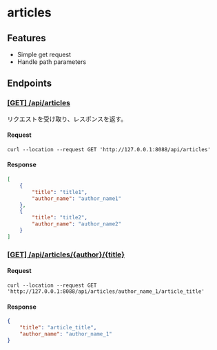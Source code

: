 # articles

## Features
- Simple get request
- Handle path parameters


## Endpoints

### [[GET] /api/articles](./handler/articles_handler.rs)

リクエストを受け取り、レスポンスを返す。

#### Request

```shell script
curl --location --request GET 'http://127.0.0.1:8088/api/articles'
```

#### Response
```json
[
    {
        "title": "title1",
        "author_name": "author_name1"
    },
    {
        "title": "title2",
        "author_name": "author_name2"
    }
]
```

### [[GET] /api/articles/{author}/{title}](./handler/articles_handler.rs)

#### Request

```shell script
curl --location --request GET 'http://127.0.0.1:8088/api/articles/author_name_1/article_title'
```

#### Response

```json
{
    "title": "article_title",
    "author_name": "author_name_1"
}
```